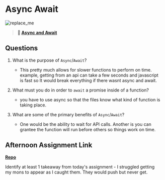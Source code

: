 # Async Await

![replace_me](https://codeworks.blob.core.windows.net/public/assets/img/illustrations/placeholder.svg)

> **📖 [Async and Await](https://codeworksacademy.com/fs-student-guide/resources/wk4/03-Async-Await)**

## Questions

1. What is the purpose of `Async`/`Await`?
    -   This pretty much allows for slower functions to perform on time. example, getting from an api can take a few seconds and javascript is fast so It would break everything if there wasnt async and await. 

2. What must you do in order to  `await` a promise inside of a function?
    -   you have to use async so that the files know what kind of function is taking place. 

3. What are some of the primary benefits of `Async`/`Await`?
    -   One would be the ability to wait for API calls. Another is you can grantee the function will run before others so things work on time. 
## Afternoon Assignment Link

**[Repo](https://github.com/ThomF/pokedex)**

Identify at least 1 takeaway from today's assignment
    - I struggled getting my mons to appear as I caught them. They would push but never get. 